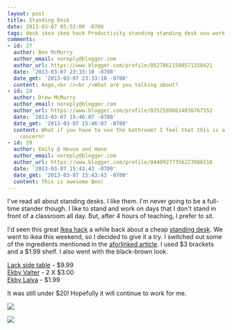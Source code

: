 ```yaml
---
layout: post
title: Standing Desk
date: 2013-03-07 05:52:00 -0700
tags: desk ikea ikea hack Productivity standing standing desk uvu work
comments:
- id: 27
  author: Ben McMurry
  author_email: noreply@blogger.com
  author_url: https://www.blogger.com/profile/05278621588571350421
  date: '2013-03-07 23:33:10 -0700'
  date_gmt: '2013-03-07 23:33:10 -0700'
  content: Ange,<br /><br />What are you talking about?
- id: 28
  author: Drew McMurry
  author_email: noreply@blogger.com
  author_url: https://www.blogger.com/profile/03525890834836767552
  date: '2013-03-07 15:46:07 -0700'
  date_gmt: '2013-03-07 15:46:07 -0700'
  content: What if you have to use the bathroom? I feel that this is a reasonable
    concern!
- id: 29
  author: Emily @ House and Hone
  author_email: noreply@blogger.com
  author_url: https://www.blogger.com/profile/04409277356223986510
  date: '2013-03-07 15:43:43 -0700'
  date_gmt: '2013-03-07 15:43:43 -0700'
  content: This is awesome Ben!
---
```

I've read all about standing desks. I like them. I'm never going to be a full-time stander though. I like to stand and work on days that I don't stand in front of a classroom all day. But, after 4 hours of teaching, I prefer to sit.
<!--more-->
I'd seen this great [Ikea hack](http://www.ikeahackers.net/) a while back about a cheap [standing desk](http://iamnotaprogrammer.com/Ikea-Standing-desk-for-22-dollars.html). We went to ikea this weekend, so I decided to give it a try. I switched out some of the ingredients mentioned in the [aforlinked article](http://iamnotaprogrammer.com/Ikea-Standing-desk-for-22-dollars.html). I used $3 brackets and a $1.99 shelf. I also went with the black-brown look.

[Lack side table](http://www.ikea.com/us/en/catalog/products/20011413/#/20011408) - $9.99  
[Ekby Valter](http://www.ikea.com/us/en/catalog/products/80167473/#/00167472) - 2 X $3.00  
[Ekby Laiva](http://www.ikea.com/us/en/catalog/products/30178704/) - $1.99

It was still under $20! Hopefully it will continue to work for me.

![](http://benmcmurry.com/wp-content/uploads/2013/03/IMG_1032-1024x842.jpg)

![](http://benmcmurry.com/wp-content/uploads/2013/03/IMG_1035-1024x919.jpg)